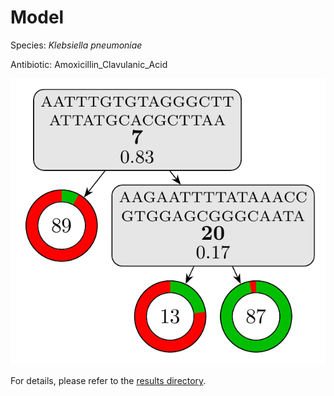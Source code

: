 
# Model

Species: *Klebsiella pneumoniae*

Antibiotic: Amoxicillin_Clavulanic_Acid

<a href="./model.pdf"><img src="./model.png" /></a>

For details, please refer to the [results directory](../../../../../results/cart_b/klebsiella%20pneumoniae/amoxicillin_clavulanic_acid/repeat_3/).

